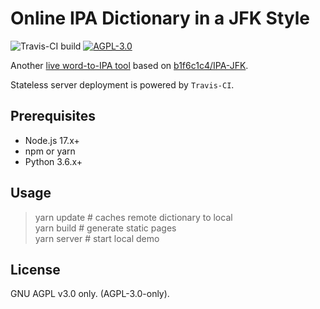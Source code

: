 # Online IPA Dictionary in a JFK Style

![Travis-CI build](https://api.travis-ci.com/CitruXonve/ipa-jfk-live.svg?branch=master)
[![AGPL-3.0](https://img.shields.io/badge/License-AGPL--3.0-lightgrey.svg)](https://github.com/CitruXonve/ipa-jfk-live/blob/master/LICENSE)

Another [live word-to-IPA tool](//ipa.citruxonve.net) based on [b1f6c1c4/IPA-JFK](https://github.com/b1f6c1c4/IPA-JFK).

Stateless server deployment is powered by `Travis-CI`.

## Prerequisites

- Node.js 17.x+
- npm or yarn
- Python 3.6.x+

## Usage

> yarn update # caches remote dictionary to local  
> yarn build # generate static pages  
> yarn server # start local demo  

## License 

GNU AGPL v3.0 only. (AGPL-3.0-only).
